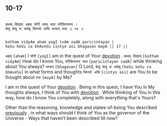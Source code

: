 ## 10-17


```shloka-sa

कथम् विद्याम् अहम् योगी त्वाम् सदा परिचिन्तयन् ।
केषु केषु च भावेषु चिन्त्यो असि भगवन् मया ॥ १७ ॥

```
```shloka-sa-hk

katham vidyAm aham yogI tvAm sadA paricintayan |
keSu keSu ca bhAveSu cintyo asi bhagavan mayA || 17 ||

```
`अहम्` `[aham]` I `योगी` `[yogI]` am in the quest of Your 
[devotion](Chapter_7.md#bhakti_a_defn)
. `कथम् विद्याम्` `[katham vidyAm]` How do I know You, `परिचिन्तयन् सदा` `[paricintayan sadA]` while thinking about You always? `भगवन्` `[bhagavan]` O Lord, `केषु केषु च भावेषु` `[keSu keSu ca bhAveSu]` in what forms and thoughts `चिन्त्यो असि` `[cintyo asi]` are You to be thought about `मया` `[mayA]` by Me?

I am in the quest of Your 
[devotion](Chapter_7.md#bhakti_a_defn)
. Being in this quest, I have You in My thoughts always, I think of You with 
[devotion](Chapter_7.md#bhakti_a_defn)
. While thinking of You in this way, how do I know You completely, along with everything that's Yours? 

Other than the reasoning, knowledge and states-of-being You described 
[previously](_4-5)
, in what ways should I think of You as the governor of the Universe - Ways that haven’t been described till now?



